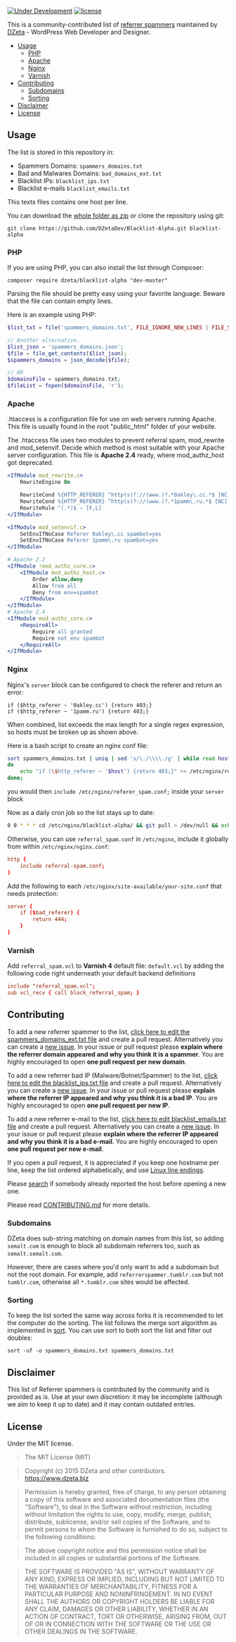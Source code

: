 [![Under Development](https://img.shields.io/badge/under-development-orange.svg)](https://github.com/DZetaDev/Blacklist-Alpha) [![license](https://img.shields.io/github/license/mashape/apistatus.svg?maxAge=2592000)]()

This is a community-contributed list of [referrer spammers](http://en.wikipedia.org/wiki/Referer_spam) maintained by [DZeta](https://dzeta.biz/) - WordPress Web Developer and Designer.

- [Usage](#usage)
    - [PHP](#php)
    - [Apache](#apache)
    - [Nginx](#nginx)
    - [Varnish](#varnish)
- [Contributing](#contributing)
    - [Subdomains](#subdomains)
    - [Sorting](#sorting)
- [Disclaimer](#disclaimer)
- [License](#license)

## Usage

The list is stored in this repository in:
* Spammers Domains: `spammers_domains.txt`
* Bad and Malwares Domains: `bad_domains_ext.txt`
* Blacklist IPs: `blacklist_ips.txt`
* Blacklist e-mails `blacklist_emails.txt`

This texts files contains one host per line.

You can download the [whole folder as zip](https://github.com/DZetaDev/Blacklist-Alpha/archive/master.zip) or clone the repository using git:

```
git clone https://github.com/DZetaDev/Blacklist-Alpha.git blacklist-alpha
```

### PHP

If you are using PHP, you can also install the list through Composer:

```
composer require dzeta/blacklist-alpha "dev-master"
```

Parsing the file should be pretty easy using your favorite language. Beware that the file can contain empty lines.

Here is an example using PHP:

```php
$list_txt = file('spammers_domains.txt', FILE_IGNORE_NEW_LINES | FILE_SKIP_EMPTY_LINES);

// Another alternative.
$list_json = 'spammers_domains.json';
$file = file_get_contents($list_json);
$spammers_domains = json_decode($file);

// OR
$domainsFile = spammers_domains.txt;
$fileList = fopen($domainsFile, 'r');
```

### Apache
 
 .htaccess is a configuration file for use on web servers running Apache. This file is usually found in the root "public_html" folder of your website.
  
  The .htaccess file uses two modules to prevent referral spam, mod_rewrite and mod_setenvif. Decide which method is most suitable with your Apache server configuration. This file is **Apache 2.4** ready, where mod_authz_host got deprecated.
 
```apache
<IfModule mod_rewrite.c>
    RewriteEngine On

    RewriteCond %{HTTP_REFERER} ^http(s)?://(www.)?.*0akley\.cc.*$ [NC,OR]
    RewriteCond %{HTTP_REFERER} ^http(s)?://(www.)?.*1pamm\.ru.*$ [NC] ## [NC] On last domain.
    RewriteRule ^(.*)$ – [F,L]
</IfModule>

<IfModule mod_setenvif.c>
    SetEnvIfNoCase Referer 0akley\.cc spambot=yes
    SetEnvIfNoCase Referer 1pamm\.ru spambot=yes
</IfModule>

# Apache 2.2
<IfModule !mod_authz_core.c>
    <IfModule mod_authz_host.c>
        Order allow,deny
        Allow from all
        Deny from env=spambot
    </IfModule>
</IfModule>
# Apache 2.4
<IfModule mod_authz_core.c>
    <RequireAll>
        Require all granted
        Require not env spambot
    </RequireAll>
</IfModule>
```

### Nginx

Nginx's `server` block can be configured to check the referer and return an error:

```nginx
if ($http_referer ~ '0akley.cc') {return 403;}
if ($http_referer ~ '1pamm.ru') {return 403;}
```

When combined, list exceeds the max length for a single regex expression, so hosts must be broken up as shown above.

Here is a bash script to create an nginx conf file:
```bash
sort spammers_domains.txt | uniq | sed 's/\./\\\\./g' | while read host;
do
    echo "if (\$http_referer ~ '$host') {return 403;}" >> /etc/nginx/referer_spam.conf
done;
```

you would then `include /etc/nginx/referer_spam.conf;` inside your `server` block

Now as a daily cron job so the list stays up to date:

```bash
0 0 * * * cd /etc/nginx/blacklist-alpha/ && git pull > /dev/null && echo "" > /etc/nginx/referer_spam.conf && sort spammers_domains.txt | uniq | sed 's/\./\\\\\\\\./g' | while read host; do echo "if (\$http_referer ~ '$host') {return 403;}" >> /etc/nginx/referer_spam.conf; done; service nginx reload > /dev/null
```

Otherwise, you can use `referral_spam.conf` in `/etc/nginx`, include it globally from within `/etc/nginx/nginx.conf`:

```conf
http {
    include referral-spam.conf;
}
```

Add the following to each `/etc/nginx/site-available/your-site.conf` that needs protection:

```conf
server {
    if ($bad_referer) {
        return 444;
    }
}
```

### Varnish

Add `referral_spam.vcl` to **Varnish 4** default file: `default.vcl` by adding the following code right underneath your default backend definitions

```conf
include "referral_spam.vcl";
sub vcl_recv { call block_referral_spam; }
```

## Contributing

To add a new referrer spammer to the list, [click here to edit the spammers_domains_ext.txt file](https://github.com/DZetaDev/Blacklist-Alpha/edit/master/spammers_domains.txt) and create a pull request. Alternatively you can create a [new issue](https://github.com/DZetaDev/Blacklist-Alpha/issues/new). In your issue or pull request please **explain where the referrer domain appeared and why you think it is a spammer**. You are highly encouraged to open **one pull request per new domain**.

To add a new referrer bad IP (Malware/Botnet/Spammer) to the list, [click here to edit the blacklist_ips.txt file](https://github.com/DZetaDev/Blacklist-Alpha/edit/master/blacklist_ips.txt) and create a pull request. Alternatively you can create a [new issue](https://github.com/DZetaDev/Blacklist-Alpha/issues/new). In your issue or pull request please **explain where the referrer IP appeared and why you think it is a bad IP**. You are highly encouraged to open **one pull request per new IP**.

To add a new referrer e-mail to the list, [click here to edit blacklist_emails.txt file](https://github.com/DZetaDev/Blacklist-Alpha/edit/master/blacklist_emails.txt) and create a pull request. Alternatively you can create a [new issue](https://github.com/DZetaDev/Blacklist-Alpha/issues/new). In your issue or pull request please **explain where the referrer IP appeared and why you think it is a bad e-mail**. You are highly encouraged to open **one pull request per new e-mail**.

If you open a pull request, it is appreciated if you keep one hostname per line, keep the list ordered alphabetically, and use [Linux line endings](http://en.wikipedia.org/wiki/Newline).

Please [search](https://github.com/DZetaDev/Blacklist-Alpha/issues) if somebody already reported the host before opening a new one.

Please read [CONTRIBUTING.md](CONTRIBUTING.md) for more details.

### Subdomains

DZeta does sub-string matching on domain names from this list, so adding `semalt.com` is enough to block all subdomain referrers too, such as `semalt.semalt.com`.

However, there are cases where you'd only want to add a subdomain but not the root domain. For example, add `referrerspammer.tumblr.com` but not `tumblr.com`, otherwise all `*.tumblr.com` sites would be affected.

### Sorting

To keep the list sorted the same way across forks it is recommended to let the computer do the sorting. The list follows the merge sort algorithm as implemented in [sort](https://en.wikipedia.org/wiki/Sort_(Unix)). You can use sort to both sort the list and filter out doubles:

```
sort -uf -o spammers_domains.txt spammers_domains.txt
```

## Disclaimer

This list of Referrer spammers is contributed by the community and is provided as is. Use at your own discretion: it may be incomplete (although we aim to keep it up to date) and it may contain outdated entries.

## License

Under the MIT license.

> The MIT License (MIT)

> Copyright (c) 2015 DZeta and other contributors. https://www.dzeta.biz

> Permission is hereby granted, free of charge, to any person obtaining a copy of this software and associated documentation files (the "Software"), to deal in the Software without restriction, including without limitation the rights to use, copy, modify, merge, publish, distribute, sublicense, and/or sell copies of the Software, and to permit persons to whom the Software is furnished to do so, subject to the following conditions:

> The above copyright notice and this permission notice shall be included in all copies or substantial portions of the Software.

> THE SOFTWARE IS PROVIDED "AS IS", WITHOUT WARRANTY OF ANY KIND, EXPRESS OR IMPLIED, INCLUDING BUT NOT LIMITED TO THE WARRANTIES OF MERCHANTABILITY, FITNESS FOR A PARTICULAR PURPOSE AND NONINFRINGEMENT. IN NO EVENT SHALL THE AUTHORS OR COPYRIGHT HOLDERS BE LIABLE FOR ANY CLAIM, DAMAGES OR OTHER LIABILITY, WHETHER IN AN ACTION OF CONTRACT, TORT OR OTHERWISE, ARISING FROM, OUT OF OR IN CONNECTION WITH THE SOFTWARE OR THE USE OR OTHER DEALINGS IN THE SOFTWARE.
